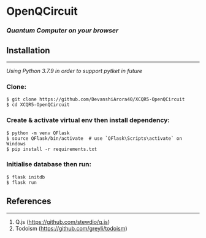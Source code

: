 # OpenQCircuit
### *Quantum Computer on your browser*



## Installation
------------------------------------------------------------------------
*Using Python 3.7.9 in order to support pytket in future*
### Clone:
```
$ git clone https://github.com/DevanshiArora40/XCQR5-OpenQCircuit
$ cd XCQR5-OpenQCircuit
```

### Create & activate virtual env then install dependency:
```
$ python -m venv QFlask
$ source QFlask/bin/activate  # use `QFlask\Scripts\activate` on Windows
$ pip install -r requirements.txt
```

### Initialise database then run:
```
$ flask initdb
$ flask run
```


## References
------------------------------------------------------------------------
1. Q.js (https://github.com/stewdio/q.js)
2. Todoism (https://github.com/greyli/todoism)